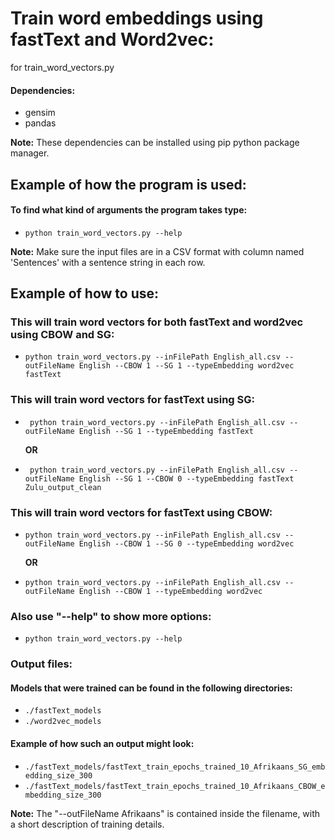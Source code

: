 # Train word embeddings using fastText and Word2vec:

for train_word_vectors.py

#### Dependencies:
* gensim
* pandas

**Note:** These dependencies can be installed using pip python package manager.

## Example of how the program is used:

#### To find what kind of arguments the program takes type:
* `python train_word_vectors.py --help`

**Note:** Make sure the input files are in a CSV format with column named 'Sentences' with a sentence string in each row.

## Example of how to use:


### This will train word vectors for both fastText and word2vec using CBOW and SG: 

* `python train_word_vectors.py --inFilePath English_all.csv --outFileName English --CBOW 1 --SG 1 --typeEmbedding word2vec fastText`

### This will train word vectors for fastText using SG:

* ` python train_word_vectors.py --inFilePath English_all.csv --outFileName English --SG 1 --typeEmbedding fastText`

    **OR**


* ` python train_word_vectors.py --inFilePath English_all.csv --outFileName English --SG 1 --CBOW 0 --typeEmbedding fastText
Zulu_output_clean`

### This will train word vectors for fastText using CBOW:

* `python train_word_vectors.py --inFilePath English_all.csv --outFileName English --CBOW 1 --SG 0 --typeEmbedding word2vec 
`

    **OR**

* `python train_word_vectors.py --inFilePath English_all.csv --outFileName English --CBOW 1 --typeEmbedding word2vec
`

### Also use **"--help"** to show more options:

* `python train_word_vectors.py --help`

### Output files:

#### Models that were trained can be found in the following directories:
* `./fastText_models`
* `./word2vec_models`


#### Example of how such an output might look:
* `./fastText_models/fastText_train_epochs_trained_10_Afrikaans_SG_embedding_size_300`
* `./fastText_models/fastText_train_epochs_trained_10_Afrikaans_CBOW_embedding_size_300`


**Note:** The "--outFileName Afrikaans" is contained inside the filename, with a short description of training details.
